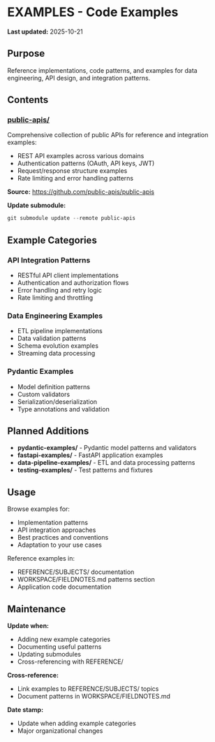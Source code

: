 # EXAMPLES - Code Examples

**Last updated:** 2025-10-21

## Purpose

Reference implementations, code patterns, and examples for data engineering, API design, and integration patterns.

## Contents

### [public-apis/](public-apis/)
Comprehensive collection of public APIs for reference and integration examples:
- REST API examples across various domains
- Authentication patterns (OAuth, API keys, JWT)
- Request/response structure examples
- Rate limiting and error handling patterns

**Source:** https://github.com/public-apis/public-apis

**Update submodule:**
```powershell
git submodule update --remote public-apis
```

## Example Categories

### API Integration Patterns
- RESTful API client implementations
- Authentication and authorization flows
- Error handling and retry logic
- Rate limiting and throttling

### Data Engineering Examples
- ETL pipeline implementations
- Data validation patterns
- Schema evolution examples
- Streaming data processing

### Pydantic Examples
- Model definition patterns
- Custom validators
- Serialization/deserialization
- Type annotations and validation

## Planned Additions

- **pydantic-examples/** - Pydantic model patterns and validators
- **fastapi-examples/** - FastAPI application examples
- **data-pipeline-examples/** - ETL and data processing patterns
- **testing-examples/** - Test patterns and fixtures

## Usage

Browse examples for:
- Implementation patterns
- API integration approaches
- Best practices and conventions
- Adaptation to your use cases

Reference examples in:
- REFERENCE/SUBJECTS/ documentation
- WORKSPACE/FIELDNOTES.md patterns section
- Application code documentation

## Maintenance

**Update when:**
- Adding new example categories
- Documenting useful patterns
- Updating submodules
- Cross-referencing with REFERENCE/

**Cross-reference:**
- Link examples to REFERENCE/SUBJECTS/ topics
- Document patterns in WORKSPACE/FIELDNOTES.md

**Date stamp:**
- Update when adding example categories
- Major organizational changes
